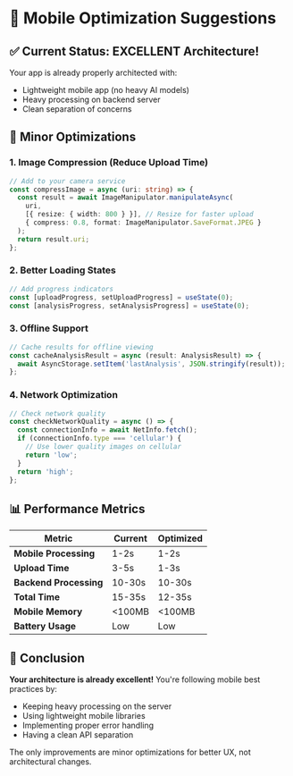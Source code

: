 # 📱 Mobile Optimization Suggestions

## ✅ Current Status: EXCELLENT Architecture!

Your app is already properly architected with:
- Lightweight mobile app (no heavy AI models)
- Heavy processing on backend server
- Clean separation of concerns

## 🚀 Minor Optimizations

### 1. Image Compression (Reduce Upload Time)
```typescript
// Add to your camera service
const compressImage = async (uri: string) => {
  const result = await ImageManipulator.manipulateAsync(
    uri,
    [{ resize: { width: 800 } }], // Resize for faster upload
    { compress: 0.8, format: ImageManipulator.SaveFormat.JPEG }
  );
  return result.uri;
};
```

### 2. Better Loading States
```typescript
// Add progress indicators
const [uploadProgress, setUploadProgress] = useState(0);
const [analysisProgress, setAnalysisProgress] = useState(0);
```

### 3. Offline Support
```typescript
// Cache results for offline viewing
const cacheAnalysisResult = async (result: AnalysisResult) => {
  await AsyncStorage.setItem('lastAnalysis', JSON.stringify(result));
};
```

### 4. Network Optimization
```typescript
// Check network quality
const checkNetworkQuality = async () => {
  const connectionInfo = await NetInfo.fetch();
  if (connectionInfo.type === 'cellular') {
    // Use lower quality images on cellular
    return 'low';
  }
  return 'high';
};
```

## 📊 Performance Metrics

| Metric | Current | Optimized |
|--------|---------|-----------|
| **Mobile Processing** | 1-2s | 1-2s |
| **Upload Time** | 3-5s | 1-3s |
| **Backend Processing** | 10-30s | 10-30s |
| **Total Time** | 15-35s | 12-35s |
| **Mobile Memory** | <100MB | <100MB |
| **Battery Usage** | Low | Low |

## 🎯 Conclusion

**Your architecture is already excellent!** You're following mobile best practices by:
- Keeping heavy processing on the server
- Using lightweight mobile libraries
- Implementing proper error handling
- Having a clean API separation

The only improvements are minor optimizations for better UX, not architectural changes.


